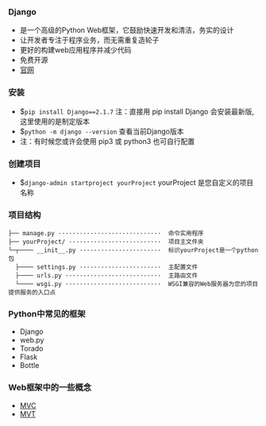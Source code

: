 ### Django
- 是一个高级的Python Web框架，它鼓励快速开发和清洁，务实的设计
- 让开发者专注于程序业务，而无需重复造轮子
- 更好的构建web应用程序并减少代码
- 免费开源
- [官网](https://www.djangoproject.com/)

### 安装
- $`pip install Django==2.1.7` 注：直接用 pip install Django 会安装最新版, 这里使用的是制定版本
- $`python -m django --version` 查看当前Django版本
- 注：有时候您或许会使用 pip3 或 python3 也可自行配置

### 创建项目
- $`django-admin startproject yourProject` yourProject 是您自定义的项目名称

### 项目结构
```
├── manage.py ·····························  命令实用程序
├── yourProject/ ··························  项目主文件夹
└─┬──── __init__.py ·······················  标识yourProject是一个python包
  ├──── settings.py ·······················  主配置文件
  ├──── urls.py ···························  主路由文件
  └──── wsgi.py ···························  WSGI兼容的Web服务器为您的项目提供服务的入口点
```

### Python中常见的框架

- Django
- web.py
- Torado
- Flask
- Bottle

### Web框架中的一些概念

- [MVC](https://blog.csdn.net/zuiyingong6567/article/details/80150834)
- [MVT](https://blog.csdn.net/weixin_41790086/article/details/80726480)